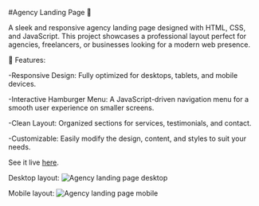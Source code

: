 #Agency Landing Page 🌟

A sleek and responsive agency landing page designed with HTML, CSS, and JavaScript. This project showcases a professional layout perfect for agencies, freelancers, or businesses looking for a modern web presence.

🚀 Features:

-Responsive Design: Fully optimized for desktops, tablets, and mobile devices.

-Interactive Hamburger Menu: A JavaScript-driven navigation menu for a smooth user experience on smaller screens.

-Clean Layout: Organized sections for services, testimonials, and contact.

-Customizable: Easily modify the design, content, and styles to suit your needs.

See it live [here](https://anwarmadani.github.io/agency-landing-page/).

Desktop layout:
![Agency landing page desktop](https://github.com/user-attachments/assets/53c3343c-9f28-48c5-a6dc-1302476b474d)

Mobile layout: 
![Agency landing page mobile](https://github.com/user-attachments/assets/df29ce21-5d6d-4dd4-88c3-49ac3e91ed61)
